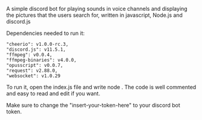 A simple discord bot for playing sounds in voice channels and displaying the pictures that the users search for,
written in javascript, Node.js and discord.js

Dependencies needed to run it:

    "cheerio": v1.0.0-rc.3,
    "discord.js": v11.5.1,
    "ffmpeg": v0.0.4,
    "ffmpeg-binaries": v4.0.0,
    "opusscript": v0.0.7,
    "request": v2.88.0,
    "websocket": v1.0.29

To run it, open the index.js file and write    node .
The code is well commented and easy to read and edit if you want.

Make sure to change the "insert-your-token-here" to your discord bot token.
